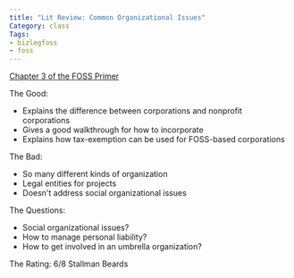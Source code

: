 ```yaml
---
title: "Lit Review: Common Organizational Issues"
Category: class
Tags:
- bizlegfoss
- foss
---
```


[Chapter 3 of the FOSS Primer][foss-primer]

The Good:

- Explains the difference between corporations and nonprofit corporations
- Gives a good walkthrough for how to incorporate
- Explains how tax-exemption can be used for FOSS-based corporations

The Bad:

- So many different kinds of organization
- Legal entities for projects
- Doesn't address social organizational issues

The Questions:

- Social organizational issues?
- How to manage personal liability?
- How to get involved in an umbrella organization?

The Rating: 6/8 Stallman Beards

[foss-primer]: http://bizlegfoss-ritigm.rhcloud.com/static/books/foss-primer.pdf

